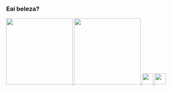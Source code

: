 ### Eai beleza? 

<div>
  <a href="https://beacons.ai/bernardovillanova">
  <img height="180em" src="https://github-readme-stats.vercel.app/api?username=bernardovillanova&show_icons=true&theme=dracula&include_all_commits=true&count_private=true"/>
  <img height="180em" src="https://github-readme-stats.vercel.app/api/top-langs/?username=bernardovillanova&layout=compact&langs_count=16&theme=dracula"/>
    <img height="30em" src="https://cdn.jsdelivr.net/gh/devicons/devicon/icons/css3/css3-plain-wordmark.svg" />
    <img height="30em" src="https://cdn.jsdelivr.net/gh/devicons/devicon/icons/javascript/javascript-plain.svg" />


</div>
